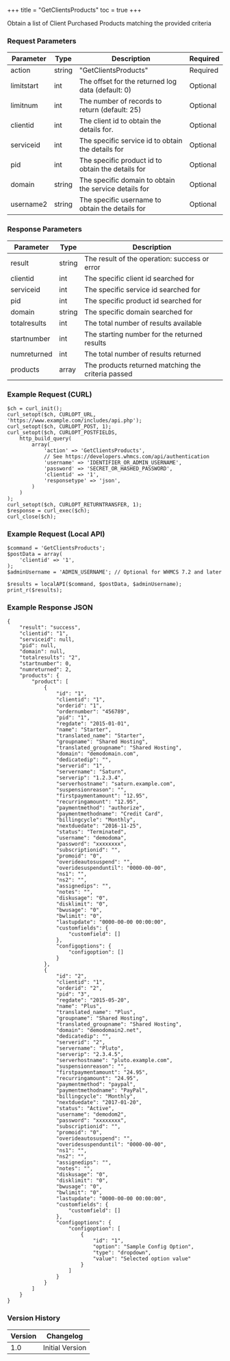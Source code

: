 +++
title = "GetClientsProducts"
toc = true
+++

Obtain a list of Client Purchased Products matching the provided criteria

### Request Parameters

| Parameter | Type | Description | Required |
| --------- | ---- | ----------- | -------- |
| action | string | "GetClientsProducts" | Required |
| limitstart | int | The offset for the returned log data (default: 0) | Optional |
| limitnum | int | The number of records to return (default: 25) | Optional |
| clientid | int | The client id to obtain the details for. | Optional |
| serviceid | int | The specific service id to obtain the details for | Optional |
| pid | int | The specific product id to obtain the details for | Optional |
| domain | string | The specific domain to obtain the service details for | Optional |
| username2 | string | The specific username to obtain the details for | Optional |

### Response Parameters

| Parameter | Type | Description |
| --------- | ---- | ----------- |
| result | string | The result of the operation: success or error |
| clientid | int | The specific client id searched for |
| serviceid | int | The specific service id searched for |
| pid | int | The specific product id searched for |
| domain | string | The specific domain searched for |
| totalresults | int | The total number of results available |
| startnumber | int | The starting number for the returned results |
| numreturned | int | The total number of results returned |
| products | array | The products returned matching the criteria passed |


### Example Request (CURL)

```
$ch = curl_init();
curl_setopt($ch, CURLOPT_URL, 'https://www.example.com/includes/api.php');
curl_setopt($ch, CURLOPT_POST, 1);
curl_setopt($ch, CURLOPT_POSTFIELDS,
    http_build_query(
        array(
            'action' => 'GetClientsProducts',
            // See https://developers.whmcs.com/api/authentication
            'username' => 'IDENTIFIER_OR_ADMIN_USERNAME',
            'password' => 'SECRET_OR_HASHED_PASSWORD',
            'clientid' => '1',
            'responsetype' => 'json',
        )
    )
);
curl_setopt($ch, CURLOPT_RETURNTRANSFER, 1);
$response = curl_exec($ch);
curl_close($ch);
```


### Example Request (Local API)

```
$command = 'GetClientsProducts';
$postData = array(
    'clientid' => '1',
);
$adminUsername = 'ADMIN_USERNAME'; // Optional for WHMCS 7.2 and later

$results = localAPI($command, $postData, $adminUsername);
print_r($results);
```


### Example Response JSON

```
{
    "result": "success",
    "clientid": "1",
    "serviceid": null,
    "pid": null,
    "domain": null,
    "totalresults": "2",
    "startnumber": 0,
    "numreturned": 2,
    "products": {
        "product": [
            {
                "id": "1",
                "clientid": "1",
                "orderid": "1",
                "ordernumber": "456789",
                "pid": "1",
                "regdate": "2015-01-01",
                "name": "Starter",
                "translated_name": "Starter",
                "groupname": "Shared Hosting",
                "translated_groupname": "Shared Hosting",
                "domain": "demodomain.com",
                "dedicatedip": "",
                "serverid": "1",
                "servername": "Saturn",
                "serverip": "1.2.3.4",
                "serverhostname": "saturn.example.com",
                "suspensionreason": "",
                "firstpaymentamount": "12.95",
                "recurringamount": "12.95",
                "paymentmethod": "authorize",
                "paymentmethodname": "Credit Card",
                "billingcycle": "Monthly",
                "nextduedate": "2016-11-25",
                "status": "Terminated",
                "username": "demodoma",
                "password": "xxxxxxxx",
                "subscriptionid": "",
                "promoid": "0",
                "overideautosuspend": "",
                "overidesuspenduntil": "0000-00-00",
                "ns1": "",
                "ns2": "",
                "assignedips": "",
                "notes": "",
                "diskusage": "0",
                "disklimit": "0",
                "bwusage": "0",
                "bwlimit": "0",
                "lastupdate": "0000-00-00 00:00:00",
                "customfields": {
                    "customfield": []
                },
                "configoptions": {
                    "configoption": []
                }
            },
            {
                "id": "2",
                "clientid": "1",
                "orderid": "2",
                "pid": "3",
                "regdate": "2015-05-20",
                "name": "Plus",
                "translated_name": "Plus",
                "groupname": "Shared Hosting",
                "translated_groupname": "Shared Hosting",
                "domain": "demodomain2.net",
                "dedicatedip": "",
                "serverid": "2",
                "servername": "Pluto",
                "serverip": "2.3.4.5",
                "serverhostname": "pluto.example.com",
                "suspensionreason": "",
                "firstpaymentamount": "24.95",
                "recurringamount": "24.95",
                "paymentmethod": "paypal",
                "paymentmethodname": "PayPal",
                "billingcycle": "Monthly",
                "nextduedate": "2017-01-20",
                "status": "Active",
                "username": "demodom2",
                "password": "xxxxxxxx",
                "subscriptionid": "",
                "promoid": "0",
                "overideautosuspend": "",
                "overidesuspenduntil": "0000-00-00",
                "ns1": "",
                "ns2": "",
                "assignedips": "",
                "notes": "",
                "diskusage": "0",
                "disklimit": "0",
                "bwusage": "0",
                "bwlimit": "0",
                "lastupdate": "0000-00-00 00:00:00",
                "customfields": {
                    "customfield": []
                },
                "configoptions": {
                    "configoption": [
                        {
                            "id": "1",
                            "option": "Sample Config Option",
                            "type": "dropdown",
                            "value": "Selected option value"
                        }
                    ]
                }
            }
        ]
    }
}
```


### Version History

| Version | Changelog |
| ------- | --------- |
| 1.0 | Initial Version |
